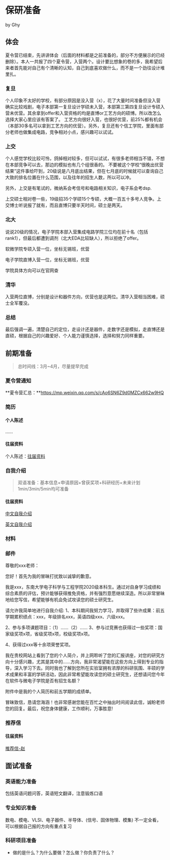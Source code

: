 # 保研准备

by Ghy

## 体会

夏令营已结束，先讲讲体会（后面的材料都是之前准备的，部分不方便展示的已经删除）。本人一共报了四个夏令营，入营两个。设计要比想象的卷的多，我希望后来者首先能对自己有个清晰的认知，自己到底喜欢做什么，而不是一个劲往设计堆里扎。

### 复旦
个人印象不太好的学校，有部分原因是没入营（x），花了大量时间准备但没入营确实比较戏剧，电子本部第一复旦设计学硕未入营，本部第三第四复旦设计专硕入营未优营。其余拿到offer和入营资格的均是直博or工艺方向的硕博。所以改怎么选择大家心里应该有答案了。
工艺方向很好入营，也很好优营，前25%都有机会（本部30多名可以拿到工艺方向的优营）。另外，复旦还有个信工学院，里面有部分老师也做集成电路，竞争相对小点，感兴趣可以试试。

### 上交
个人感觉学校比较可怜，鸽掉相对较多，但可以试试，有很多老师相当不错，不想在本部竞争可以去，那边的模拟也有几个组很香的。
不要被这个学校“很晚出优营结果”这件事给吓到，20级说是八月底出结果，但在七月底的时候就可以查询自己大致的排名位置在什么范围，以及往年的招生人数，所以可以冲。

另外，上交是有笔试的，微纳系会考信号和电路相关知识，电子系会考dsp.

上交硕士相对卷一些，19级招35个学硕15个专硕，大概一百五十多号人竞争。上交博士听说报了就有，而且直博只要半天时间，硕士是两天。

### 北大
说说20级的情况，电子学院本部入营集成电路学院三位均在前十名（包括rank1），但最后都遭到调剂（北大EDA比较缺人），所以拒绝了offer。

软微学院专硕入营一位，坐标无锡班，优营

电子学院直博入营一位，坐标无锡班，优营

学院具体方向可以在官网查

### 清华
入营两位直博，分别是设计和器件方向，优营也是这两位。清华入营相当困难，硕士全军覆没。

### 总结
最后强调一遍，清楚自己的定位，走设计还是器件，走数字还是模拟，走直博还是直硕，根据自己的兴趣爱好、个人能力谨慎选择，选择和努力同样重要。

## 前期准备

> 总时间线：3月~4月，尽量提早完成

### 夏令营通知

**夏令营汇总：**https://mp.weixin.qq.com/s/cAo6SN6Z9d0MZCx662w9HQ


### 简历

#### 个人陈述
……

#### 往届资料

个人陈述：[往届资料](https://seunic-my.sharepoint.cn/:w:/g/personal/213190125_seu_edu_cn/EYlA2KK0BWdEt6Y2XG-LL2kBB3_fYzcKQ0MFa97l-s-tnA?e=luo34A)

### 自我介绍

> 双语准备：基本信息+申请原因+曾获奖项+科研经历+未来计划      1min/3min/5min均可准备


#### 往届资料

[中文自我介绍](https://seunic-my.sharepoint.cn/:t:/g/personal/213190125_seu_edu_cn/EZJzX6yguFtMsw6RV7LoTbYBYV8Ps4YAP-ZUNblTqXa_JQ?e=mZunVW)

[英文自我介绍](https://seunic-my.sharepoint.cn/:t:/g/personal/213190125_seu_edu_cn/EY0KmGmU8o1HiWq8yocrgr4BiDfshiPR8rJP9SIon4HUfQ?e=KaqKiD)
### 材料



### 邮件


尊敬的xxx老师：

您好！首先为我的冒昧打扰致以诚挚的歉意。

我是xxx，东南大学电子科学与工程学院2020级本科生。通过对自身学习成绩和综合素质的评估，预计能够获得推免资格，并有强烈意愿继续深造。所以非常冒昧地给您写信，希望能够有机会免试攻读您的硕士研究生。

请允许我简单地进行自我介绍:
1、本科期间我努力学习，并取得了些许成果：前五学期累积绩点：xxx，年级排名xxx，英语四级xxx、六级xxx。

2、参与多项课题项目：（1）……（2）……
3、参与过竞赛也获得过一些奖项：国家级奖项x项，省级奖项x项，校级奖项x项。

4、获得过xxx等十余项荣誉奖项。

我在贵校网站上看到了您的个人简介，并上网聆听了您的汇报讲座，对您的研究方向十分感兴趣，尤其是其中的……方向，我非常渴望能在这些方向上得到专业的指导，深入学习下去。同时我也了解到您所在实验室拥有浓厚的科研氛围、丰硕的学术成果和丰富的学研活动，因此非常希望能攻读您的硕士研究生，还想请问您今年在软件与微电子学院是否有招生名额？

附件中是我的个人简历和前五学期的成绩单。

冒昧致信，恳请您海涵！也非常感谢您能在百忙之中抽出时间阅读此信，诚盼老师您的回复。最后，祝您身体健康，工作顺利，万事胜意!

### 推荐信

#### 往届资料
[推荐信-赵](https://seunic-my.sharepoint.cn/:w:/g/personal/213190125_seu_edu_cn/ETYbepjedmhKnXUw53V2OTIB7vsztbO6dRqofMuETK2ooQ?e=dUMIcD)

## 面试准备

### 英语能力准备

包括英语问题问答，英语短文翻译，注意锻炼口语



### 专业知识准备

数电、模电、VLSI、电子器件、半导体、(信号、固体物理、模集)
不一定全看，可以根据自己报的方向有重点复习

### 科研项目准备

- 做的是什么？为什么要做？怎么做？你负责了什么？

